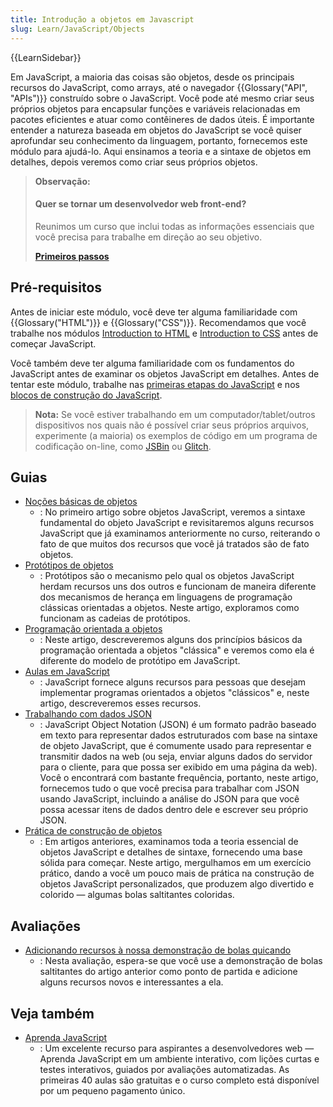 ```yaml
---
title: Introdução a objetos em Javascript
slug: Learn/JavaScript/Objects
---
```


{{LearnSidebar}}

Em JavaScript, a maioria das coisas são objetos, desde os principais recursos do JavaScript, como arrays, até o navegador {{Glossary("API", "APIs")}} construído sobre o JavaScript. Você pode até mesmo criar seus próprios objetos para encapsular funções e variáveis relacionadas em pacotes eficientes e atuar como contêineres de dados úteis. É importante entender a natureza baseada em objetos do JavaScript se você quiser aprofundar seu conhecimento da linguagem, portanto, fornecemos este módulo para ajudá-lo. Aqui ensinamos a teoria e a sintaxe de objetos em detalhes, depois veremos como criar seus próprios objetos.

> **Observação:**
>
> #### Quer se tornar um desenvolvedor web front-end?
>
> Reunimos um curso que inclui todas as informações essenciais que você precisa para
> trabalhe em direção ao seu objetivo.
>
> [**Primeiros passos**](/pt-BR/docs/Learn/Front-end_web_developer)

## Pré-requisitos

Antes de iniciar este módulo, você deve ter alguma familiaridade com {{Glossary("HTML")}} e {{Glossary("CSS")}}. Recomendamos que você trabalhe nos módulos [Introduction to HTML](/pt-BR/docs/Learn/HTML/Introduction_to_HTML) e [Introduction to CSS](/pt-BR/docs/Learn/CSS/First_steps) antes de começar JavaScript.

Você também deve ter alguma familiaridade com os fundamentos do JavaScript antes de examinar os objetos JavaScript em detalhes. Antes de tentar este módulo, trabalhe nas [primeiras etapas do JavaScript](/pt-BR/docs/Learn/JavaScript/First_steps) e nos [blocos de construção do JavaScript](/pt-BR/docs/Learn/JavaScript/Building_blocks).

> **Nota:** Se você estiver trabalhando em um computador/tablet/outros dispositivos nos quais não é possível criar seus próprios arquivos, experimente (a maioria) os exemplos de código em um programa de codificação on-line, como [JSBin](https://jsbin.com/) ou [Glitch](https://glitch.com/).

## Guias

- [Noções básicas de objetos](/pt-BR/docs/Learn/JavaScript/Objects/Basics)
  - : No primeiro artigo sobre objetos JavaScript, veremos a sintaxe fundamental do objeto JavaScript e revisitaremos alguns recursos JavaScript que já examinamos anteriormente no curso, reiterando o fato de que muitos dos recursos que você já tratados são de fato objetos.
- [Protótipos de objetos](/pt-BR/docs/Learn/JavaScript/Objects/Object_prototypes)
  - : Protótipos são o mecanismo pelo qual os objetos JavaScript herdam recursos uns dos outros e funcionam de maneira diferente dos mecanismos de herança em linguagens de programação clássicas orientadas a objetos. Neste artigo, exploramos como funcionam as cadeias de protótipos.
- [Programação orientada a objetos](/pt-BR/docs/Learn/JavaScript/Objects/Object-oriented_programming)
  - : Neste artigo, descreveremos alguns dos princípios básicos da programação orientada a objetos "clássica" e veremos como ela é diferente do modelo de protótipo em JavaScript.
- [Aulas em JavaScript](/pt-BR/docs/Learn/JavaScript/Objects/Classes_in_JavaScript)
  - : JavaScript fornece alguns recursos para pessoas que desejam implementar programas orientados a objetos "clássicos" e, neste artigo, descreveremos esses recursos.
- [Trabalhando com dados JSON](/pt-BR/docs/Learn/JavaScript/Objects/JSON)
  - : JavaScript Object Notation (JSON) é um formato padrão baseado em texto para representar dados estruturados com base na sintaxe de objeto JavaScript, que é comumente usado para representar e transmitir dados na web (ou seja, enviar alguns dados do servidor para o cliente, para que possa ser exibido em uma página da web). Você o encontrará com bastante frequência, portanto, neste artigo, fornecemos tudo o que você precisa para trabalhar com JSON usando JavaScript, incluindo a análise do JSON para que você possa acessar itens de dados dentro dele e escrever seu próprio JSON.
- [Prática de construção de objetos](/pt-BR/docs/Learn/JavaScript/Objects/Object_building_practice)
  - : Em artigos anteriores, examinamos toda a teoria essencial de objetos JavaScript e detalhes de sintaxe, fornecendo uma base sólida para começar. Neste artigo, mergulhamos em um exercício prático, dando a você um pouco mais de prática na construção de objetos JavaScript personalizados, que produzem algo divertido e colorido — algumas bolas saltitantes coloridas.

## Avaliações

- [Adicionando recursos à nossa demonstração de bolas quicando](/pt-BR/docs/Learn/JavaScript/Objects/Adding_bouncing_balls_features)
  - : Nesta avaliação, espera-se que você use a demonstração de bolas saltitantes do artigo anterior como ponto de partida e adicione alguns recursos novos e interessantes a ela.

## Veja também

- [Aprenda JavaScript](https://learnjavascript.online/)
  - : Um excelente recurso para aspirantes a desenvolvedores web — Aprenda JavaScript em um ambiente interativo, com lições curtas e testes interativos, guiados por avaliações automatizadas. As primeiras 40 aulas são gratuitas e o curso completo está disponível por um pequeno pagamento único.
